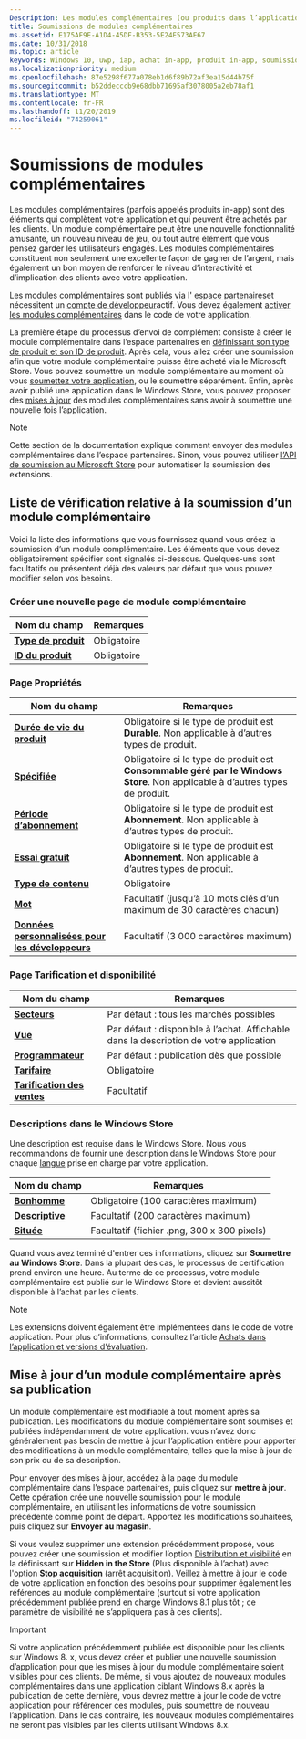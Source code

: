 ```yaml
---
Description: Les modules complémentaires (ou produits dans l’application) sont publiés via l’espace partenaires.
title: Soumissions de modules complémentaires
ms.assetid: E175AF9E-A1D4-45DF-B353-5E24E573AE67
ms.date: 10/31/2018
ms.topic: article
keywords: Windows 10, uwp, iap, achat in-app, produit in-app, soumission iap
ms.localizationpriority: medium
ms.openlocfilehash: 87e5298f677a078eb1d6f89b72af3ea15d44b75f
ms.sourcegitcommit: b52ddecccb9e68dbb71695af3078005a2eb78af1
ms.translationtype: MT
ms.contentlocale: fr-FR
ms.lasthandoff: 11/20/2019
ms.locfileid: "74259061"
---
```

# <a name="add-on-submissions"></a>Soumissions de modules complémentaires

Les modules complémentaires (parfois appelés produits in-app) sont des éléments qui complètent votre application et qui peuvent être achetés par les clients. Un module complémentaire peut être une nouvelle fonctionnalité amusante, un nouveau niveau de jeu, ou tout autre élément que vous pensez garder les utilisateurs engagés. Les modules complémentaires constituent non seulement une excellente façon de gagner de l’argent, mais également un bon moyen de renforcer le niveau d’interactivité et d’implication des clients avec votre application.

Les modules complémentaires sont publiés via l' [espace partenaires](https://partner.microsoft.com/dashboard)et nécessitent un [compte de développeur](https://developer.microsoft.com/store/register)actif. Vous devez également [activer les modules complémentaires](../monetize/in-app-purchases-and-trials.md) dans le code de votre application.

La première étape du processus d’envoi de complément consiste à créer le module complémentaire dans l’espace partenaires en [définissant son type de produit et son ID de produit](set-your-add-on-product-id.md). Après cela, vous allez créer une soumission afin que votre module complémentaire puisse être acheté via le Microsoft Store. Vous pouvez soumettre un module complémentaire au moment où vous [soumettez votre application](app-submissions.md), ou le soumettre séparément. Enfin, après avoir publié une application dans le Windows Store, vous pouvez proposer des [mises à jour](#updating-an-add-on-after-publication) des modules complémentaires sans avoir à soumettre une nouvelle fois l’application.

> [!NOTE]
> Cette section de la documentation explique comment envoyer des modules complémentaires dans l’espace partenaires. Sinon, vous pouvez utiliser [l’API de soumission au Microsoft Store](../monetize/create-and-manage-submissions-using-windows-store-services.md) pour automatiser la soumission des extensions.


## <a name="checklist-for-submitting-an-add-on"></a>Liste de vérification relative à la soumission d’un module complémentaire

Voici la liste des informations que vous fournissez quand vous créez la soumission d’un module complémentaire. Les éléments que vous devez obligatoirement spécifier sont signalés ci-dessous. Quelques-uns sont facultatifs ou présentent déjà des valeurs par défaut que vous pouvez modifier selon vos besoins.


### <a name="create-a-new-add-on-page"></a>Créer une nouvelle page de module complémentaire

| Nom du champ                    | Remarques                            |
|-------------------------------|----------------------------------|
| [**Type de produit**](set-your-add-on-product-id.md#product-type)      | Obligatoire |  
| [**ID du produit**](set-your-add-on-product-id.md#product-id)          | Obligatoire |        


### <a name="properties-page"></a>Page Propriétés

| Nom du champ                    | Remarques                              |   
|-------------------------------|------------------------------------|
| [**Durée de vie du produit**](enter-add-on-properties.md#product-lifetime)  | Obligatoire si le type de produit est **Durable**. Non applicable à d’autres types de produit. |
| [**Spécifiée**](enter-add-on-properties.md#quantity)  | Obligatoire si le type de produit est **Consommable géré par le Windows Store**. Non applicable à d’autres types de produit. |
| [**Période d’abonnement**](enter-add-on-properties.md#subscription-period)          | Obligatoire si le type de produit est **Abonnement**. Non applicable à d’autres types de produit.       |  
| [**Essai gratuit**](enter-add-on-properties.md#free-trial)          | Obligatoire si le type de produit est **Abonnement**. Non applicable à d’autres types de produit.       |
| [**Type de contenu**](enter-add-on-properties.md#content-type)          | Obligatoire    |               
| [**Mot**](enter-add-on-properties.md#keywords)                  | Facultatif (jusqu’à 10 mots clés d’un maximum de 30 caractères chacun) |
| [**Données personnalisées pour les développeurs**](enter-add-on-properties.md#custom-developer-data)   | Facultatif (3 000 caractères maximum)            |


### <a name="pricing-and-availability-page"></a>Page Tarification et disponibilité

| Nom du champ                    | Remarques                                       |
|-------------------------------|---------------------------------------------|
| [**Secteurs**](set-add-on-pricing-and-availability.md#markets)  | Par défaut : tous les marchés possibles |
| [**Vue**](set-add-on-pricing-and-availability.md#visibility)   | Par défaut : disponible à l’achat. Affichable dans la description de votre application |
| [**Programmateur**](set-add-on-pricing-and-availability.md#schedule)    | Par défaut : publication dès que possible
| [**Tarifaire**](set-add-on-pricing-and-availability.md#pricing)                | Obligatoire                                    |
| [**Tarification des ventes**](put-apps-and-add-ons-on-sale.md)               | Facultatif                    |


### <a name="store-listings"></a>Descriptions dans le Windows Store

Une description est requise dans le Windows Store. Nous vous recommandons de fournir une description dans le Windows Store pour chaque [langue](create-add-on-store-listings.md#store-listing-languages) prise en charge par votre application.

| Nom du champ                    | Remarques                                       |
|-------------------------------|---------------------------------------------|
| [**Bonhomme**](create-add-on-store-listings.md#title)                    | Obligatoire (100 caractères maximum)           |
| [**Descriptive**](create-add-on-store-listings.md#description)       | Facultatif (200 caractères maximum)            |
| [**Située**](create-add-on-store-listings.md#icon)                    | Facultatif (fichier .png, 300 x 300 pixels)            |


Quand vous avez terminé d'entrer ces informations, cliquez sur **Soumettre au Windows Store**. Dans la plupart des cas, le processus de certification prend environ une heure. Au terme de ce processus, votre module complémentaire est publié sur le Windows Store et devient aussitôt disponible à l’achat par les clients.

> [!NOTE]
> Les extensions doivent également être implémentées dans le code de votre application. Pour plus d’informations, consultez l’article [Achats dans l’application et versions d’évaluation](../monetize/in-app-purchases-and-trials.md).


## <a name="updating-an-add-on-after-publication"></a>Mise à jour d’un module complémentaire après sa publication

Un module complémentaire est modifiable à tout moment après sa publication. Les modifications du module complémentaire sont soumises et publiées indépendamment de votre application. vous n’avez donc généralement pas besoin de mettre à jour l’application entière pour apporter des modifications à un module complémentaire, telles que la mise à jour de son prix ou de sa description.

Pour envoyer des mises à jour, accédez à la page du module complémentaire dans l’espace partenaires, puis cliquez sur **mettre à jour**. Cette opération crée une nouvelle soumission pour le module complémentaire, en utilisant les informations de votre soumission précédente comme point de départ. Apportez les modifications souhaitées, puis cliquez sur **Envoyer au magasin**.

Si vous voulez supprimer une extension précédemment proposé, vous pouvez créer une soumission et modifier l’option [Distribution et visibilité](set-add-on-pricing-and-availability.md) en la définissant sur **Hidden in the Store** (Plus disponible à l’achat) avec l'option **Stop acquisition** (arrêt acquisition). Veillez à mettre à jour le code de votre application en fonction des besoins pour supprimer également les références au module complémentaire (surtout si votre application précédemment publiée prend en charge Windows 8.1 plus tôt ; ce paramètre de visibilité ne s’appliquera pas à ces clients).

> [!IMPORTANT]
> Si votre application précédemment publiée est disponible pour les clients sur Windows 8. x, vous devez créer et publier une nouvelle soumission d’application pour que les mises à jour du module complémentaire soient visibles pour ces clients. De même, si vous ajoutez de nouveaux modules complémentaires dans une application ciblant Windows 8.x après la publication de cette dernière, vous devrez mettre à jour le code de votre application pour référencer ces modules, puis soumettre de nouveau l’application. Dans le cas contraire, les nouveaux modules complémentaires ne seront pas visibles par les clients utilisant Windows 8.x.
